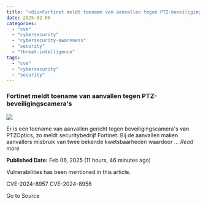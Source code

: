 ```yaml
---
title: "<div>Fortinet meldt toename van aanvallen tegen PTZ-beveiligingscamera's</div>"
date: 2025-02-06
categories: 
  - "cve"
  - "cybersecurity"
  - "cybersecurity-awareness"
  - "security"
  - "threat-intelligence"
tags: 
  - "cve"
  - "cybersecurity"
  - "security"
---
```


### Fortinet meldt toename van aanvallen tegen PTZ-beveiligingscamera's

![](https://upload.cvefeed.io/news/28219/thumbnail.jpg)

Er is een toename van aanvallen gericht tegen beveiligingscamera's van PTZOptics, zo meldt securitybedrijf Fortinet. Bij de aanvallen maken aanvallers misbruik van twee bekende kwetsbaarheden waardoor ... _Read more_

**Published Date:** Feb 06, 2025 (11 hours, 46 minutes ago)

Vulnerabilities has been mentioned in this article.

CVE-2024-8957 CVE-2024-8956

Go to Source
